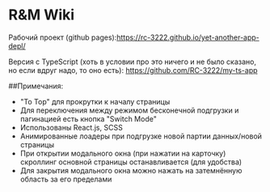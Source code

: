 # R&M Wiki

Рабочий проект (github pages):https://rc-3222.github.io/yet-another-app-depl/

Версия с TypeScript (хоть в условии про это ничего и не было сказано, но если вдруг надо, то оно есть): https://github.com/RC-3222/my-ts-app

##Примечания:
- "To Top" для прокрутки к началу страницы
- Для переключения между режимом бесконечной подгрузки и пагинацией есть кнопка "Switch Mode"
- Использованы React.js, SCSS
- Анимированные лоадеры при подгрузке новой партии данных/новой страницы
- При открытии модального окна (при нажатии на карточку) скроллинг основной страницы останавливается (для удобства)
- Для закрытия модального окна можно нажать на затемнённую область за его пределами
